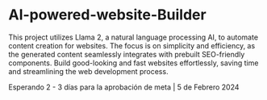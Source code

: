 # AI-powered-website-Builder

This project utilizes Llama 2, a natural language processing AI, to automate content creation for websites. The focus is on simplicity and efficiency, as the generated content seamlessly integrates with prebuilt SEO-friendly components. Build good-looking and fast websites effortlessly, saving time and streamlining the web development process.

Esperando 2 - 3 días para la aprobación de meta | 5 de Febrero 2024
